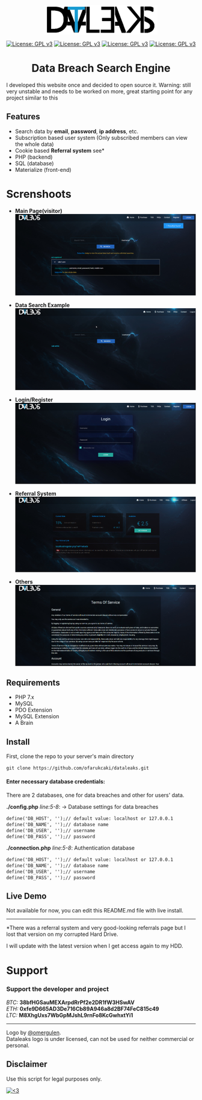 <p align="center">
  <img src="https://github.com/ofarukcaki/dataleaks/blob/master/readme-images/logo-dark.png?raw=true" height="78" width="300"/>    
</p>

[![License: GPL v3](https://img.shields.io/badge/License-GPL%20v3-blue.svg)](https://www.gnu.org/licenses/gpl-3.0) [![License: GPL v3](https://img.shields.io/badge/PHP-7.x-blue.svg)](http://php.net) [![License: GPL v3](https://img.shields.io/badge/MySQL-%5E5.6-green.svg)](https://www.mysql.com) [![License: GPL v3](https://img.shields.io/badge/Materialize-0.98.0-orange.svg)](https://materializecss.com/)

<center>
  <h1 style="text-align:center;">Data Breach Search Engine</h1>
</center>

I developed this website once and decided to open source it.
Warning: still very unstable and needs to be worked on more, great starting point for any project similar to this

## Features

 - Search data by **email**, **password**, **ip address**, etc.
 -  Subscription based user system (Only subscribed members can view the whole data)
 - Cookie based **Referral system**    see*
 - PHP (backend)
 - SQL (database)
 - Materialize (front-end)
 
# Screnshoots

 - **Main Page(visitor)**
 ![Main page](https://github.com/ofarukcaki/dataleaks/blob/master/readme-images/main_visitor.png?raw=true)

- **Data Search Example**
![Data breach searchquery](https://github.com/ofarukcaki/dataleaks/blob/master/readme-images/search.gif?raw=true)

- **Login/Register**
![Login Page](https://github.com/ofarukcaki/dataleaks/blob/master/readme-images/login.png?raw=true)

- **Referral System**
![Referral System](https://raw.githubusercontent.com/ofarukcaki/dataleaks/master/readme-images/affiliate.png)

- **Others**
![TOS](https://github.com/ofarukcaki/dataleaks/blob/master/readme-images/tos.png?raw=true)

## Requirements
- PHP 7.x
- MySQL
- PDO Extension
- MySQL Extension
- A Brain

## Install

First, clone the repo to your server's main directory

    git clone https://github.com/ofarukcaki/dataleaks.git

####  Enter necessary database credentials:
There are 2 databases, one for data breaches and other for users' data.

**./config.php** *line:5-8*: -> Database settings for  data breaches

```
define('DB_HOST', '');// default value: localhost or 127.0.0.1
define('DB_NAME', '');// database name
define('DB_USER', '');// username
define('DB_PASS', '');// password
```

**./connection.php** *line:5-8*: Authentication database

```
define('DB_HOST', '');// default value: localhost or 127.0.0.1
define('DB_NAME', '');// database name
define('DB_USER', '');// username
define('DB_PASS', '');// password
```

## Live Demo
Not available for now, you can edit this README.md file with live install.

---
*There was a referral system and very good-looking referrals page but I lost that version on my corrupted Hard Drive.

I will update with the latest version when I get access again to my HDD.


# Support
### Support the developer and project
*BTC:* **38bfHGSauMEXArpdRrPf2e2DR1fW3HSwAV**  
*ETH:*  **0xfe9D665AD3De716Cb89A946a8d2BF74FeC815c49**  
*LTC:*  **M8XhgUxs7WbGpMJshL9rnFo8KcGwhxtYi1**


---
Logo by [@omergulen](https://github.com/omergulen).  
Dataleaks logo is under licensed, can not be used for neither commercial or personal.


## Disclaimer
Use this script for legal purposes only.

  [![<3](https://forthebadge.com/images/badges/built-with-love.svg)](#)  
